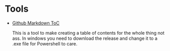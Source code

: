 # Tools

- [Github Markdown ToC](https://github.com/ekalinin/github-markdown-toc.go)

  This is a tool to make creating a table of contents for the whole thing not ass.
  In windows you need to download the release and change it to a .exe file for Powershell to care.

